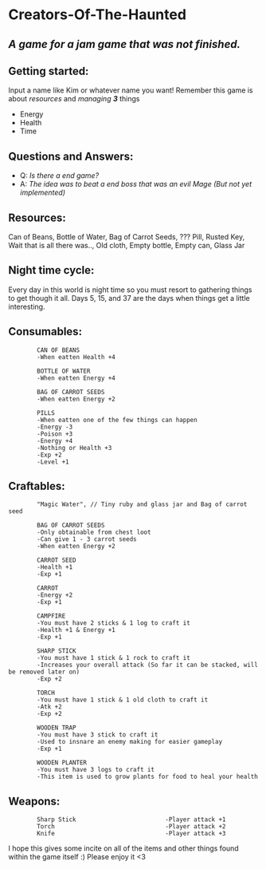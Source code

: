 
# Creators-Of-The-Haunted
*A game for a jam game that was not finished.*
------------------------------------------

## Getting started:

Input a name like Kim or whatever name you want!
Remember this game is about *resources* and *managing* ***3*** things

 - Energy
 - Health
 - Time

## Questions and Answers:

 - Q: *Is there a end game?*
 - A: *The idea was to beat a end boss that was an evil Mage (But not yet implemented)*

## Resources:

Can of Beans, Bottle of Water, Bag of Carrot Seeds, ??? Pill, Rusted Key, Wait that is all there was.., Old cloth, Empty bottle, Empty can, Glass Jar

## Night time cycle:

Every day in this world is night time so you must resort to gathering things to get though it all.
Days 5, 15, and 37 are the days when things get a little interesting.

## Consumables:

            CAN OF BEANS
            -When eatten Health +4
            
            BOTTLE OF WATER
            -When eatten Energy +4
            
            BAG OF CARROT SEEDS
            -When eatten Energy +2
            
            PILLS
            -When eatten one of the few things can happen
            -Energy -3
            -Poison +3
            -Energy +4
            -Nothing or Health +3
            -Exp +2
            -Level +1

## Craftables:
            "Magic Water", // Tiny ruby and glass jar and Bag of carrot seed
            
            BAG OF CARROT SEEDS
            -Only obtainable from chest loot
            -Can give 1 - 3 carrot seeds
            -When eatten Energy +2
						
            CARROT SEED
            -Health +1
            -Exp +1
            
            CARROT
            -Energy +2
            -Exp +1
            
            CAMPFIRE
            -You must have 2 sticks & 1 log to craft it
            -Health +1 & Energy +1
            -Exp +1
            
            SHARP STICK
            -You must have 1 stick & 1 rock to craft it
            -Increases your overall attack (So far it can be stacked, will be removed later on)
            -Exp +2
            
            TORCH
            -You must have 1 stick & 1 old cloth to craft it
            -Atk +2
            -Exp +2
            
            WOODEN TRAP
            -You must have 3 stick to craft it
            -Used to insnare an enemy making for easier gameplay
            -Exp +1
            
            WOODEN PLANTER
            -You must have 3 logs to craft it
            -This item is used to grow plants for food to heal your health
            
            

## Weapons:

            Sharp Stick 						-Player attack +1
            Torch       						-Player attack +2
            Knife       						-Player attack +3
         
I hope this gives some incite on all of the items and other things found within the game itself :)
Please enjoy it <3

